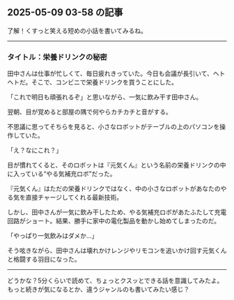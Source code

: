 ## 2025-05-09 03-58 の記事
了解！くすっと笑える短めの小話を書いてみるね。

---

### タイトル：栄養ドリンクの秘密

田中さんは仕事が忙しくて、毎日疲れきっていた。今日も会議が長引いて、ヘトヘトだ。そこで、コンビニで栄養ドリンクを買うことにした。

「これで明日も頑張れるぞ」と思いながら、一気に飲み干す田中さん。

翌朝、目が覚めると部屋の隅で何やらカチカチと音がする。

不思議に思ってそちらを見ると、小さなロボットがテーブルの上のパソコンを操作していた。

「え？なにこれ？」

目が慣れてくると、そのロボットは『元気くん』という名前の栄養ドリンクの中に入っている“やる気補充ロボ”だった。

『元気くん』はただの栄養ドリンクではなく、中の小さなロボットがあなたのやる気を直接チャージしてくれる最新技術。

しかし、田中さんが一気に飲み干したため、やる気補充ロボがあたふたして充電回路がショート。結果、勝手に家中の電化製品を動かし始めてしまったのだ。

「やっぱり一気飲みはダメか…」

そう呟きながら、田中さんは壊れかけレンジやリモコンを追いかけ回す元気くんと格闘する羽目になった。

---

どうかな？5分くらいで読めて、ちょっとクスッとできる話を意識してみたよ。もっと続きが気になるとか、違うジャンルのも書いてみたい感じ？